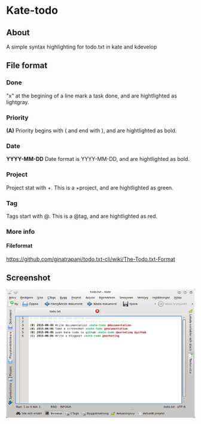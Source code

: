 # Kate-todo

## About
A simple syntax highlighting for todo.txt in kate and kdevelop

## File format

### Done
"x" at the begining of a line mark a task done, and are hightlighted as lightgray.

### Priority
**(A)** Priority begins with ( and end  with ), and are hightlighted as bold.

### Date
**YYYY-MM-DD** Date format is YYYY-MM-DD, and are hightlighted as bold.

### Project
Project stat with +. This is a +project, and are hightlighted as green.

### Tag
Tags start with @. This is a @tag, and are hightlighted as red.

### More info

#### Fileformat
https://github.com/ginatrapani/todo.txt-cli/wiki/The-Todo.txt-Format

## Screenshot
![A Screenshot](/screenshot/screenshot.png?raw=true "Screenshot")


